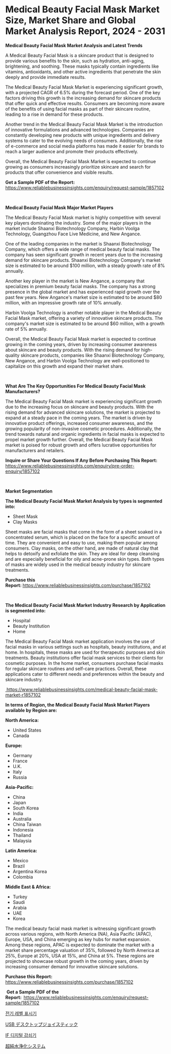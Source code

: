 <p><h1>Medical Beauty Facial Mask Market Size, Market Share and Global Market Analysis Report, 2024 - 2031</h1></p><p><strong>Medical Beauty Facial Mask Market Analysis and Latest Trends</strong></p>
<p><p>A Medical Beauty Facial Mask is a skincare product that is designed to provide various benefits to the skin, such as hydration, anti-aging, brightening, and soothing. These masks typically contain ingredients like vitamins, antioxidants, and other active ingredients that penetrate the skin deeply and provide immediate results.</p><p>The Medical Beauty Facial Mask Market is experiencing significant growth, with a projected CAGR of 6.5% during the forecast period. One of the key factors driving this growth is the increasing demand for skincare products that offer quick and effective results. Consumers are becoming more aware of the benefits of using facial masks as part of their skincare routine, leading to a rise in demand for these products.</p><p>Another trend in the Medical Beauty Facial Mask Market is the introduction of innovative formulations and advanced technologies. Companies are constantly developing new products with unique ingredients and delivery systems to cater to the evolving needs of consumers. Additionally, the rise of e-commerce and social media platforms has made it easier for brands to reach a larger audience and promote their products effectively.</p><p>Overall, the Medical Beauty Facial Mask Market is expected to continue growing as consumers increasingly prioritize skincare and search for products that offer convenience and visible results.</p></p>
<p><strong>Get a Sample PDF of the Report:&nbsp;</strong> <a href="https://www.reliablebusinessinsights.com/enquiry/request-sample/1857102">https://www.reliablebusinessinsights.com/enquiry/request-sample/1857102</a></p>
<p>&nbsp;</p>
<p><strong>Medical Beauty Facial Mask Major Market Players</strong></p>
<p><p>The Medical Beauty Facial Mask market is highly competitive with several key players dominating the industry. Some of the major players in the market include Shaanxi Biotechnology Company, Harbin Voolga Technology, Guangzhou Face Live Medicine, and New Angance.</p><p>One of the leading companies in the market is Shaanxi Biotechnology Company, which offers a wide range of medical beauty facial masks. The company has seen significant growth in recent years due to the increasing demand for skincare products. Shaanxi Biotechnology Company's market size is estimated to be around $100 million, with a steady growth rate of 8% annually.</p><p>Another key player in the market is New Angance, a company that specializes in premium beauty facial masks. The company has a strong presence in the global market and has experienced rapid growth over the past few years. New Angance's market size is estimated to be around $80 million, with an impressive growth rate of 10% annually.</p><p>Harbin Voolga Technology is another notable player in the Medical Beauty Facial Mask market, offering a variety of innovative skincare products. The company's market size is estimated to be around $60 million, with a growth rate of 5% annually.</p><p>Overall, the Medical Beauty Facial Mask market is expected to continue growing in the coming years, driven by increasing consumer awareness about skincare and beauty products. With the rising demand for high-quality skincare products, companies like Shaanxi Biotechnology Company, New Angance, and Harbin Voolga Technology are well-positioned to capitalize on this growth and expand their market share.</p></p>
<p>&nbsp;</p>
<p><strong>What Are The Key Opportunities For Medical Beauty Facial Mask Manufacturers?</strong></p>
<p><p>The Medical Beauty Facial Mask market is experiencing significant growth due to the increasing focus on skincare and beauty products. With the rising demand for advanced skincare solutions, the market is projected to expand at a steady pace in the coming years. The market is driven by innovative product offerings, increased consumer awareness, and the growing popularity of non-invasive cosmetic procedures. Additionally, the trend towards natural and organic ingredients in facial masks is expected to propel market growth further. Overall, the Medical Beauty Facial Mask market is poised for robust growth and offers lucrative opportunities for manufacturers and retailers.</p></p>
<p><strong>Inquire or Share Your Questions If Any Before Purchasing This Report:</strong> <a href="https://www.reliablebusinessinsights.com/enquiry/pre-order-enquiry/1857102">https://www.reliablebusinessinsights.com/enquiry/pre-order-enquiry/1857102</a></p>
<p>&nbsp;</p>
<p><strong>Market Segmentation</strong></p>
<p><strong>The Medical Beauty Facial Mask Market Analysis by types is segmented into:</strong></p>
<p><ul><li>Sheet Mask</li><li>Clay Masks</li></ul></p>
<p><p>Sheet masks are facial masks that come in the form of a sheet soaked in a concentrated serum, which is placed on the face for a specific amount of time. They are convenient and easy to use, making them popular among consumers. Clay masks, on the other hand, are made of natural clay that helps to detoxify and exfoliate the skin. They are ideal for deep cleansing and are especially beneficial for oily and acne-prone skin types. Both types of masks are widely used in the medical beauty industry for skincare treatments.</p></p>
<p><strong>Purchase this Report:&nbsp;</strong><a href="https://www.reliablebusinessinsights.com/purchase/1857102">https://www.reliablebusinessinsights.com/purchase/1857102</a></p>
<p>&nbsp;</p>
<p><strong>The Medical Beauty Facial Mask Market Industry Research by Application is segmented into:</strong></p>
<p><ul><li>Hospital</li><li>Beauty Institution</li><li>Home</li></ul></p>
<p><p>The Medical Beauty Facial Mask market application involves the use of facial masks in various settings such as hospitals, beauty institutions, and at home. In hospitals, these masks are used for therapeutic purposes and skin treatments. Beauty institutions offer facial mask services to their clients for cosmetic purposes. In the home market, consumers purchase facial masks for regular skincare routines and self-care practices. Overall, these applications cater to different needs and preferences within the beauty and skincare industry.</p></p>
<p><a href="https://www.reliablebusinessinsights.com/medical-beauty-facial-mask-market-r1857102">&nbsp;https://www.reliablebusinessinsights.com/medical-beauty-facial-mask-market-r1857102</a></p>
<p><strong>In terms of Region, the Medical Beauty Facial Mask Market Players available by Region are:</strong></p>
<p>
    <p> <strong> North America: </strong>
        <ul>
            <li>United States</li>
            <li>Canada</li>
        </ul>
        </p> 
    <p> <strong> Europe: </strong>
        <ul>
            <li>Germany</li>
            <li>France</li>
            <li>U.K.</li>
            <li>Italy</li>
            <li>Russia</li>
        </ul>
        </p> 
    <p> <strong> Asia-Pacific: </strong>
        <ul>
            <li>China</li>
            <li>Japan</li>
            <li>South Korea</li>
            <li>India</li>
            <li>Australia</li>
            <li>China Taiwan</li>
            <li>Indonesia</li>
            <li>Thailand</li>
            <li>Malaysia</li>
        </ul>
        </p> 
    <p> <strong> Latin America: </strong>
        <ul>
            <li>Mexico</li>
            <li>Brazil</li>
            <li>Argentina Korea</li>
            <li>Colombia</li>
        </ul>
        </p> 
    <p> <strong> Middle East & Africa: </strong>
        <ul>
            <li>Turkey</li>
            <li>Saudi</li>
            <li>Arabia</li>
            <li>UAE</li>
            <li>Korea</li>
        </ul>
    </p>
    </p>
<p><p>The medical beauty facial mask market is witnessing significant growth across various regions, with North America (NA), Asia Pacific (APAC), Europe, USA, and China emerging as key hubs for market expansion. Among these regions, APAC is expected to dominate the market with a market share percentage valuation of 35%, followed by North America at 25%, Europe at 20%, USA at 15%, and China at 5%. These regions are projected to showcase robust growth in the coming years, driven by increasing consumer demand for innovative skincare solutions.</p></p>
<p><strong>Purchase this Report: </strong><a href="https://www.reliablebusinessinsights.com/purchase/1857102">https://www.reliablebusinessinsights.com/purchase/1857102</a></p>
<p>&nbsp;<strong>Get a Sample PDF of the Report:&nbsp;&nbsp;</strong><a href="https://www.reliablebusinessinsights.com/enquiry/request-sample/1857102">https://www.reliablebusinessinsights.com/enquiry/request-sample/1857102</a></p>
<p><strong></strong></p>
<p><p><a href="https://medium.com/@rowedrowe/%EC%A0%84%EA%B8%B0-%EC%88%98%EC%A4%80-%EC%9D%B8%EB%94%94%EC%BC%80%EC%9D%B4%ED%84%B0-%EC%8B%9C%EC%9E%A5%EC%9D%80-%EC%8B%9C%EC%9E%A5-%EC%A0%90%EC%9C%A0%EC%9C%A8-%EA%B7%9C%EB%AA%A8-%EB%B0%8F-2031%EB%85%84%EA%B9%8C%EC%A7%80-%EC%98%88%EC%83%81%EB%90%9C-%EC%98%88%EC%B8%A1%EC%97%90-%EC%B4%88%EC%A0%90%EC%9D%84-%EB%A7%9E%EC%B6%A5%EB%8B%88%EB%8B%A4-6f359fb2064e">전기 레벨 표시기</a></p><p><a href="https://github.com/dadanedu33/Market-Research-Report-List-2/blob/main/5617772124403.md">USB デスクトップジョイスティック</a></p><p><a href="https://github.com/trmesnao7959541/Market-Research-Report-List-2/blob/main/9681096122445.md">IF 디지털 감쇠기</a></p><p><a href="https://medium.com/@cielostamm/%E8%B6%85%E7%B4%94%E6%B0%B4%E6%B5%84%E6%B0%B4%E3%82%B7%E3%82%B9%E3%83%86%E3%83%A0%E5%B8%82%E5%A0%B4-2031%E5%B9%B4%E3%81%BE%E3%81%A7%E3%81%AE%E6%88%90%E5%8A%9F%E3%81%99%E3%82%8B%E3%83%93%E3%82%B8%E3%83%8D%E3%82%B9%E6%88%A6%E7%95%A5%E3%81%AE%E9%8D%B5-654aad352c7f">超純水浄化システム</a></p></p>